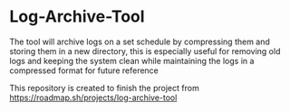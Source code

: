 # Log-Archive-Tool
The tool will archive logs on a set schedule by compressing them and storing them in a new directory, this is especially useful for removing old logs and keeping the system clean while maintaining the logs in a compressed format for future reference

This repository is created to finish the project from https://roadmap.sh/projects/log-archive-tool
